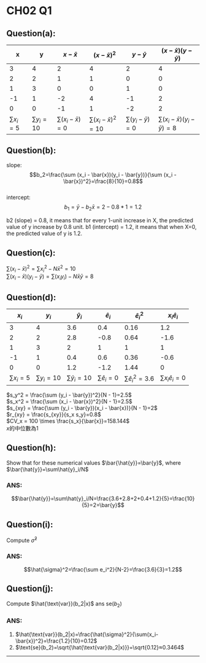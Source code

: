 # CH02 Q1



## **Question(a):**
| x   | y   | $x - \bar{x}$ | $(x - \bar{x})^2$ | $y - \bar{y}$ | $(x - \bar{x})(y - \bar{y})$ |
|-----|-----|-------------|-----------------|-------------|----------------------------|
| 3   | 4   |      2      |       4         |      2      |           4                |
| 2   | 2   |      1      |       1         |      0      |           0                |
| 1   | 3   |      0      |       0         |      1      |           0                |
| -1  | 1   |     -2      |       4         |      -1     |           2                |
| 0   | 0   |     -1      |       1         |      -2     |           2                |
| $\sum x_i=5$ | $\sum y_i=10$ | $\sum(x_i - \bar{x})=0$ | $\sum(x_i - \bar{x})^2=10$ | $\sum(y_i - \bar{y})=0$ | $\sum(x_i - \bar{x})(y_i - \bar{y})=8$ |

## **Question(b):**

slope: $$b_2=\frac{\sum (x_i - \bar{x})(y_i - \bar{y})}{\sum (x_i - \bar{x})^2}=\frac{8}{10}=0.8$$  
intercept: $$b_1=\bar{y}-b_2\bar{x}=2-0.8*1=1.2$$  

b2 (slope) = 0.8, it means that for every 1-unit increase in X, the predicted value of y increase by 0.8 unit.
b1 (intercept) = 1.2, it means that when X=0, the predicted value of y is 1.2.

## **Question(c):**

$\sum (x_i - \bar{x})^2=\sum{x_i}^2-N\bar{x}^2=10$   
$\sum (x_i - \bar{x})(y_i - \bar{y})=\sum(x_i y_i)-N\bar{x}\bar{y}=8$   

## **Question(d):**

| $x_i$   | $y_i$   | $\hat{y}_i$ | $\hat{e}_i$ | $\hat{e}_i^2$ | $x_i \hat{e}_i$ |
|-----|-----|-------------|-----------------|-------------|----------------------------|
| 3   | 4   |     3.6      |      0.4        |      0.16    |           1.2               |
| 2   | 2   |     2.8      |       -0.8      |       0.64   |           -1.6              |
| 1   | 3   |      2       |        1        |      1       |           1                 |
| -1  | 1   |      0.4     |        0.6      |      0.36    |           -0.6              |
| 0   | 0   |      1.2     |       -1.2      |      1.44    |           0                 |
| $\sum{x}_i=5$ | $\sum{y}_i=10$ | $\sum\hat{y}_i=10$ | $\sum\hat{e}_i=0$ | $\sum\hat{e}_i^2=3.6$ | $\sum{x}_i \hat{e}_i=0$ |

$s_y^2 = \frac{\sum (y_i - \bar{y})^2}{N - 1}=2.5$  
$s_x^2 = \frac{\sum (x_i - \bar{x})^2}{N - 1}=2.5$  
$s_{xy} = \frac{\sum (y_i - \bar{y})(x_i - \bar{x})}{N - 1}=2$   
$r_{xy} = \frac{s_{xy}}{s_x s_y}=0.8$  
$CV_x = 100 \times \frac{s_x}{\bar{x}}=158.144$  
$x$的中位數為1  



## **Question(h):**
Show that for these numerical values $\bar{\hat{y}}=\bar{y}$, where $\bar{\hat{y}}=\sum\hat{y}_i/N$

### ANS:

$$\bar{\hat{y}}=\sum\hat{y}_i/N=\frac{3.6+2.8+2+0.4+1.2}{5}=\frac{10}{5}=2=\bar{y}$$

## **Question(i):**

Compute $\hat{\sigma}^2$

### ANS:

$$\hat{\sigma}^2=\frac{\sum e_i^2}{N-2}=\frac{3.6}{3}=1.2$$


## **Question(j):**
Compute $\hat{\text{var}}(b_2|x)$ ans $\text{se}(b_2)$

### ANS:
 1. $\hat{\text{var}}(b_2|x)=\frac{\hat{\sigma}^2}{\sum(x_i-\bar{x})^2}=\frac{1.2}{10}=0.12$
 2. $\text{se}(b_2)=\sqrt{\hat{\text{var}(b_2|x)}}=\sqrt{0.12}≈0.3464$

---
